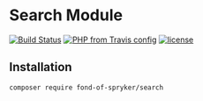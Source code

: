 # Search Module
[![Build Status](https://travis-ci.org/fond-of/spryker-setup.svg?branch=master)](https://travis-ci.org/fond-of/spryker-search)
[![PHP from Travis config](https://img.shields.io/travis/php-v/symfony/symfony.svg)](https://php.net/)
[![license](https://img.shields.io/github/license/mashape/apistatus.svg)](https://packagist.org/packages/fond-of-spryker/search)

## Installation

```
composer require fond-of-spryker/search
```
